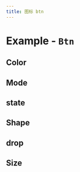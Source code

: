 ```yaml
---
title: 图标 btn
---
```

<y-theme>

# Example - `Btn`

## Color

<Example name="button-color" ></Example>

## Mode

<Example name="button-mode" ></Example>


## state

<Example name="button-state" ></Example>

## Shape

<Example name="button-shape" ></Example>

## drop

<Example name="button-drop" ></Example>


## Size

<Example name="button-size" ></Example>

</y-theme>
